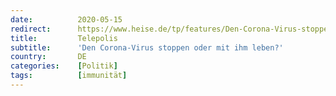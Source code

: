 ```yaml
---
date:          2020-05-15
redirect:      https://www.heise.de/tp/features/Den-Corona-Virus-stoppen-oder-mit-ihm-leben-4722566.html
title:         Telepolis
subtitle:      'Den Corona-Virus stoppen oder mit ihm leben?'
country:       DE
categories:    [Politik]
tags:          [immunität]
---
```

